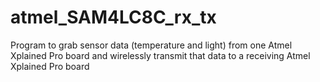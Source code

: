 # atmel_SAM4LC8C_rx_tx
Program to grab sensor data (temperature and light) from one Atmel Xplained Pro board and wirelessly transmit that data to a receiving Atmel Xplained Pro board
